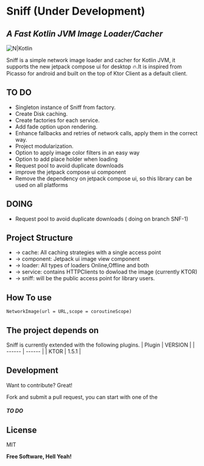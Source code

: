# Sniff (Under Development)
## _A Fast Kotlin JVM Image Loader/Cacher_

![N|Kotlin](https://camo.githubusercontent.com/96c091300467cf1fd3aa74f9d83beb359626ed3b169a3a13ed62d1d91ada16c9/68747470733a2f2f696d672e736869656c64732e696f2f62616467652f6b6f746c696e2d312e342e32302d626c75652e7376673f6c6f676f3d6b6f746c696e)

Sniff is a simple network image loader and cacher for Kotlin JVM, it supports the new jetpack compose ui for desktop 🔥.It is inspired from Picasso for android and built on the top of Ktor Client as a default client.

## TO DO
- Singleton instance of Sniff from factory.
- Create Disk caching.
- Create factories for each service.
- Add fade option upon rendering.
- Enhance fallbacks and retries of network calls, apply them in the correct way.
- Project modularization.
- Option to apply image color filters in an easy way
- Option to add place holder when loading
- Request pool to avoid duplicate downloads
- improve the jetpack compose ui component
- Remove the dependency on jetpack compose ui, so this library can be used on all platforms

## DOING
- Request pool to avoid duplicate downloads ( doing on branch SNF-1)

## Project Structure

- -> cache: All caching strategies with a single access point
- -> component: Jetpack ui image view component
- -> loader: All types of loaders Online,Offline and both
- -> service: contains HTTPClients to dowload the image (currently KTOR)
- -> sniff: will be the public access point for library users.

## How To use

``` NetworkImage(url = URL,scope = coroutineScope) ```

## The project depends on

Sniff is currently extended with the following plugins.
| Plugin | VERSION |
| ------ | ------  |
| KTOR   | 1.5.1   |
## Development

Want to contribute? Great!

Fork and submit a pull request, you can start with one of the 
##### TO DO
## License

MIT

**Free Software, Hell Yeah!**


